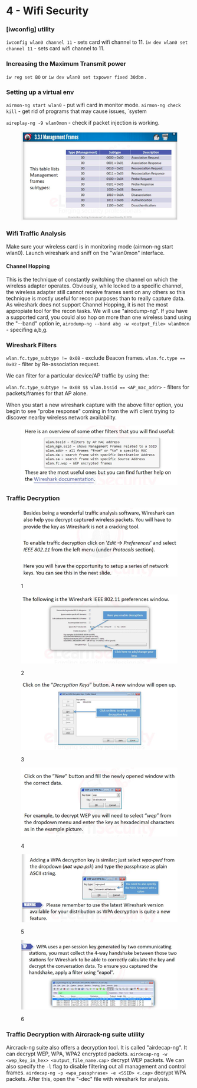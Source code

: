 # 4 - Wifi Security

### \[iwconfig] utility

`iwconfig wlan0 channel 11` - sets card wifi channel to 11. `iw dev wlan0 set channel 11` - sets card wifi channel to 11.

### Increasing the Maximum Transmit power

`iw reg set BO` or `iw dev wlan0 set txpower fixed 30dbm` .

### Setting up a virtual env

`airmon-ng start wlan0` - put wifi card in monitor mode. `airmon-ng check kill` - get rid of programs that may cause issues, \`system

`aireplay-ng -9 wlan0mon` - check if packet injection is working.

<figure><img src="../.gitbook/assets/image (44).png" alt=""><figcaption></figcaption></figure>

### Wifi Traffic Analysis

Make sure your wireless card is in monitoring mode (airmon-ng start wlan0). Launch wireshark and sniff on the "wlan0mon" interface.

#### Channel Hopping

This is the technique of constantly switching the channel on which the wireless adapter operates. Obviously, while locked to a specific channel, the wireless adapter still cannot receive frames sent on any others so this technique is mostly useful for recon purposes than to really capture data. As wireshark does not support Channel Hopping, it is not the most appropiate tool for the recon tasks. We will use "airodump-ng". If you have a supported card, you could also hop on more than one wireless band using the "--band" option ie, `airodump-ng --band abg -w <output_file> wlan0mon` - specifing a,b,g.

### Wireshark Filters

`wlan.fc.type_subtype != 0x08` - exclude Beacon frames. `wlan.fc.type == 0x02` - filter by Re-association request.

We can filter for a particular device/AP traffic by using the:

`wlan.fc.type_subtype != 0x08 $$ wlan.bssid == <AP_mac_addr>` - filters for packets/frames for that AP alone.

When you start a new wireshark capture with the above filter option, you begin to see "probe response" coming in from the wifi client trying to discover nearby wireless network availability.

<figure><img src="../.gitbook/assets/image (38).png" alt=""><figcaption></figcaption></figure>

### Traffic Decryption

<figure><img src="../.gitbook/assets/image (42).png" alt=""><figcaption><p>1</p></figcaption></figure>

<figure><img src="../.gitbook/assets/image (46).png" alt=""><figcaption><p>2</p></figcaption></figure>

<figure><img src="../.gitbook/assets/image (43).png" alt=""><figcaption><p>3</p></figcaption></figure>

<figure><img src="../.gitbook/assets/image (33).png" alt=""><figcaption><p>4</p></figcaption></figure>

<figure><img src="../.gitbook/assets/image (48).png" alt=""><figcaption><p>5</p></figcaption></figure>

<figure><img src="../.gitbook/assets/image (36).png" alt=""><figcaption><p>6</p></figcaption></figure>

### Traffic Decryption with Aircrack-ng suite utility

Aircrack-ng suite also offers a decryption tool. It is called "airdecap-ng". It can decrypt WEP, WPA, WPA2 encrypted packets. `airdecap-ng -w <wep_key_in_hex> <output_file_name.cap>` decrypt WEP packets. We can also specify the `-l` flag to disable filtering out all management and control frames. `airdecap-ng -p <wpa_passphrase> -e <SSID> <.cap>` decrypt WPA packets. After this, open the "-dec" file with wireshark for analysis.
